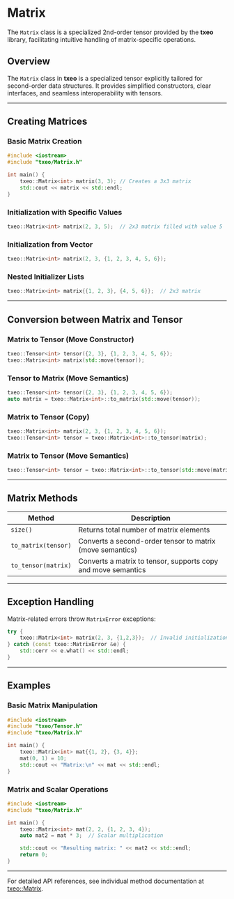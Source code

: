 # Matrix

The `Matrix` class is a specialized 2nd-order tensor provided by the **txeo** library, facilitating intuitive handling of matrix-specific operations.

## Overview

The `Matrix` class in **txeo** is a specialized tensor explicitly tailored for second-order data structures. It provides simplified constructors, clear interfaces, and seamless interoperability with tensors.

---

## Creating Matrices

### Basic Matrix Creation

```cpp
#include <iostream>
#include "txeo/Matrix.h"

int main() {
    txeo::Matrix<int> matrix(3, 3); // Creates a 3x3 matrix
    std::cout << matrix << std::endl;
}
```

### Initialization with Specific Values

```cpp
txeo::Matrix<int> matrix(2, 3, 5);  // 2x3 matrix filled with value 5
```

### Initialization from Vector

```cpp
txeo::Matrix<int> matrix(2, 3, {1, 2, 3, 4, 5, 6});
```

### Nested Initializer Lists

```cpp
txeo::Matrix<int> matrix{{1, 2, 3}, {4, 5, 6}};  // 2x3 matrix
```

---

## Conversion between Matrix and Tensor

### Matrix to Tensor (Move Constructor)

```cpp
txeo::Tensor<int> tensor({2, 3}, {1, 2, 3, 4, 5, 6});
txeo::Matrix<int> matrix(std::move(tensor));
```

### Tensor to Matrix (Move Semantics)

```cpp
txeo::Tensor<int> tensor({2, 3}, {1, 2, 3, 4, 5, 6});
auto matrix = txeo::Matrix<int>::to_matrix(std::move(tensor));
```

### Matrix to Tensor (Copy)

```cpp
txeo::Matrix<int> matrix(2, 3, {1, 2, 3, 4, 5, 6});
txeo::Tensor<int> tensor = txeo::Matrix<int>::to_tensor(matrix);
```

### Matrix to Tensor (Move Semantics)

```cpp
txeo::Tensor<int> tensor = txeo::Matrix<int>::to_tensor(std::move(matrix));
```

---

## Matrix Methods

| Method                   | Description                                                |
|---------------------------|-------------------------------------------------------------|
| `size()`                  | Returns total number of matrix elements                      |
| `to_matrix(tensor)`   | Converts a second-order tensor to matrix (move semantics)  |
| `to_tensor(matrix)`  | Converts a matrix to tensor, supports copy and move semantics |

---

## Exception Handling

Matrix-related errors throw `MatrixError` exceptions:

```cpp
try {
    txeo::Matrix<int> matrix(2, 3, {1,2,3});  // Invalid initialization
} catch (const txeo::MatrixError &e) {
    std::cerr << e.what() << std::endl;
}
```

---

## Examples

### Basic Matrix Manipulation

```cpp
#include <iostream>
#include "txeo/Tensor.h"
#include "txeo/Matrix.h"

int main() {
    txeo::Matrix<int> mat{{1, 2}, {3, 4}};
    mat(0, 1) = 10;
    std::cout << "Matrix:\n" << mat << std::endl;
}
```

### Matrix and Scalar Operations

```cpp
#include <iostream>
#include "txeo/Matrix.h"

int main() {
    txeo::Matrix<int> mat(2, 2, {1, 2, 3, 4});
    auto mat2 = mat * 3;  // Scalar multiplication

    std::cout << "Resulting matrix: " << mat2 << std::endl;
    return 0;
}
```

---

For detailed API references, see individual method documentation at [txeo::Matrix](https://txeo-doc.netlify.app/classtxeo_1_1_matrix.html).
